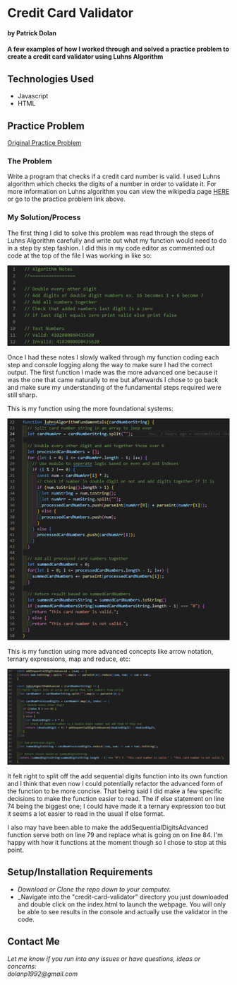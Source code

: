 # Credit Card Validator
#### by Patrick Dolan
#### A few examples of how I worked through and solved a practice problem to create a credit card validator using Luhns Algorithm  

## Technologies Used
* Javascript
* HTML

## Practice Problem
[Original Practice Problem](https://www.learnhowtoprogram.com/fidgetech-1-introduction-to-programming/1-3-arrays-looping/1-3-4-3-practice-credit-card-validator-roman-numerals-or-cryptosquare)

### The Problem

Write a program that checks if a credit card number is valid. I used Luhns algorithm which checks the digits of a number in order to validate it. For more information on Luhns algorithm you can view the wikipedia page [HERE](https://en.wikipedia.org/wiki/Luhn_algorithm) or go to the practice problem link above.

### My Solution/Process

The first thing I did to solve this problem was read through the steps of Luhns Algorithm carefully and write out what my function would need to do in a step by step fashion. I did this in my code editor as commented out code at the top of the file I was working in like so:

![Algorithm Summary Picture](https://raw.githubusercontent.com/Patrick-Dolan/credit-card-validator-examples/main/readme-pictures/solution-img-1.png)

Once I had these notes I slowly walked through my function coding each step and console logging along the way to make sure I had the correct output. The first function I made was the more advanced one because it was the one that came naturally to me but afterwards I chose to go back and make sure my understanding of the fundamental steps required were still sharp.

This is my function using the more foundational systems:

![Foundational Algorithm Function](https://raw.githubusercontent.com/Patrick-Dolan/credit-card-validator-examples/main/readme-pictures/solution-img-2.png)

This is my function using more advanced concepts like arrow notation, ternary expressions, map and reduce, etc:

![Foundational Algorithm Function](https://raw.githubusercontent.com/Patrick-Dolan/credit-card-validator-examples/main/readme-pictures/solution-img-3.png)

It felt right to split off the add sequential digits function into its own function and I think that even now I could potentially refactor the advanced form of the function to be more concise. That being said I did make a few specific decisions to make the function easier to read. The if else statement on line 74 being the biggest one; I could have made it a ternary expression too but it seems a lot easier to read in the usual if else format. 

I also may have been able to make the addSequentialDigitsAdvanced function serve both on line 79 and replace what is going on on line 84. I'm happy with how it functions at the moment though so I chose to stop at this point. 

## Setup/Installation Requirements
* _Download or Clone the repo down to your computer._
* _Navigate into the "credit-card-validator" directory you just downloaded and double click on the index.html to launch the webpage.
You will only be able to see results in the console and actually use the validator in the code.

## Contact Me

_Let me know if you run into any issues or have questions, ideas or concerns:_  
_dolanp1992@gmail.com_